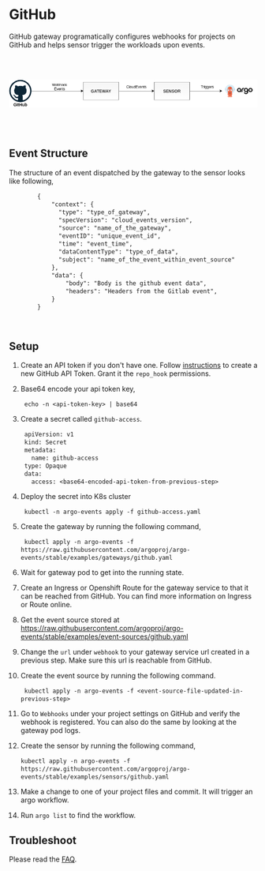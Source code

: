 # GitHub

GitHub gateway programatically configures webhooks for projects on GitHub and helps sensor trigger the workloads upon events.

<br/>
<br/>

<p align="center">
  <img src="https://github.com/argoproj/argo-events/blob/master/docs/assets/github-setup.png?raw=true" alt="GitHub Setup"/>
</p>

<br/>
<br/>

## Event Structure

The structure of an event dispatched by the gateway to the sensor looks like following,

            {
                "context": {
                  "type": "type_of_gateway",
                  "specVersion": "cloud_events_version",
                  "source": "name_of_the_gateway",
                  "eventID": "unique_event_id",
                  "time": "event_time",
                  "dataContentType": "type_of_data",
                  "subject": "name_of_the_event_within_event_source"
                },
                "data": {
                  	"body": "Body is the github event data",
                  	"headers": "Headers from the Gitlab event",
                }
            }

<br/>

## Setup

1. Create an API token if you don't have one. Follow [instructions](https://help.github.com/en/github/authenticating-to-github/creating-a-personal-access-token-for-the-command-line) to create a new GitHub API Token.
   Grant it the `repo_hook` permissions. 

2. Base64 encode your api token key,

        echo -n <api-token-key> | base64

3. Create a secret called `github-access`.

        apiVersion: v1
        kind: Secret
        metadata:
          name: github-access
        type: Opaque
        data:
          access: <base64-encoded-api-token-from-previous-step>

4. Deploy the secret into K8s cluster

        kubectl -n argo-events apply -f github-access.yaml

5. Create the gateway by running the following command,

        kubectl apply -n argo-events -f https://raw.githubusercontent.com/argoproj/argo-events/stable/examples/gateways/github.yaml

6. Wait for gateway pod to get into the running state.

7. Create an Ingress or Openshift Route for the gateway service to that it can be reached from GitHub.
   You can find more information on Ingress or Route online.

8. Get the event source stored at https://raw.githubusercontent.com/argoproj/argo-events/stable/examples/event-sources/github.yaml

9. Change the `url` under `webhook` to your gateway service url created in a previous step. Make sure this url is reachable from GitHub.

8. Create the event source by running the following command.
   
        kubectl apply -n argo-events -f <event-source-file-updated-in-previous-step>

11. Go to `Webhooks` under your project settings on GitHub and verify the webhook is registered. You can also do the same by
    looking at the gateway pod logs.
    
12. Create the sensor by running the following command,

        kubectl apply -n argo-events -f https://raw.githubusercontent.com/argoproj/argo-events/stable/examples/sensors/github.yaml

13. Make a change to one of your project files and commit. It will trigger an argo workflow.

14. Run `argo list` to find the workflow. 

## Troubleshoot
Please read the [FAQ](https://argoproj.github.io/argo-events/faq/).
